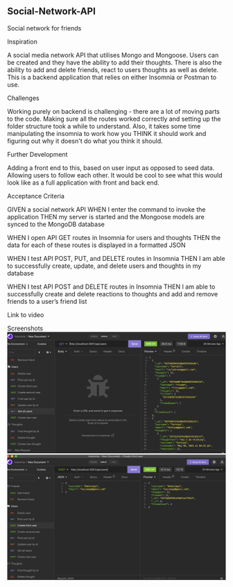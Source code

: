## Social-Network-API
Social network for friends

Inspiration

A social media network API that utilises Mongo and Mongoose. Users can be created and they have the ability to add their thoughts. There is also the ability to add and delete friends, react to users thoughts as well as delete. This is a backend application that relies on either Insomnia or Postman to use.

Challenges

Working purely on backend is challenging - there are a lot of moving parts to the code. Making sure all the routes worked correctly and setting up the folder structure took a while to understand. Also, it takes some time manipulating the insomnia to work how you THINK it should work and figuring out why it doesn't do what you think it should. 


Further Development

Adding a front end to this, based on user input as opposed to seed data. Allowing users to follow each other. It would be cool to see what this would look like as a full application with front and back end. 

Acceptance Criteria

GIVEN a social network API
WHEN I enter the command to invoke the application
THEN my server is started and the Mongoose models are synced to the MongoDB database

WHEN I open API GET routes in Insomnia for users and thoughts
THEN the data for each of these routes is displayed in a formatted JSON

WHEN I test API POST, PUT, and DELETE routes in Insomnia
THEN I am able to successfully create, update, and delete users and thoughts in my database

WHEN I test API POST and DELETE routes in Insomnia
THEN I am able to successfully create and delete reactions to thoughts and add and remove friends to a user’s friend list

Link to video


Screenshots
![screenshot](./Images/screenshot1.png)
![screenshot](./Images/screenshot2.png)



